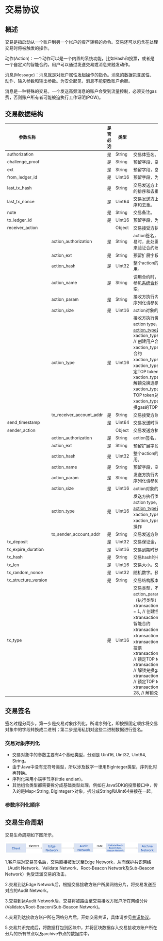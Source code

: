 # 交易协议

## 概述

交易是指启动从一个账户到另一个帐户的资产转移的命令。交易还可以包含在处理交易时将被触发的操作。

动作(Action)：一个动作可以是一个内置的系统功能，比如Hash和投票，或者是一个自定义的智能合约。用户可以通过发送交易或消息来触发动作。

消息(Message)：消息就是对账户属性发起操作的指令。消息的数据包含属性、动作、输入参数和输出参数。为安全起见，消息不能更改账户余额。

消息是一种特殊的交易。一个发送高频消息的账户会受到流量控制，必须支付gas费，否则账户所有者可能被迫执行工作证明(POW)。

## 交易数据结构

| 参数名称             |                          | 是否必选 | 类型   | 说明                                                         |
| -------------------- | ------------------------ | -------- | ------ | ------------------------------------------------------------ |
| authorization        |                          | 是       | String | 交易体签名。采用ECDSA数字签名算法。                          |
| challenge_proof      |                          | 是       | String | 预留字段，空字符串。                                         |
| ext                  |                          | 是       | String | 预留字段，空字符串。                                         |
| from_ledger_id       |                          | 是       | Uint16 | 预留字段，为"0"。                                            |
| last_tx_hash         |                          | 是       | String | 交易发送方上次交易的xx64hash，用于交易的排序和去重。"0x"开头的hash。 |
| last_tx_nonce        |                          | 是       | Uint64 | 交易发送方上次交易的nonce，用于交易的排序和去重。            |
| note                 |                          | 是       | String | 交易备注。                                                   |
| to_ledger_id         |                          | 是       | Uint16 | 预留字段，为"0"。                                            |
| receiver_action      |                          |          | Object | 交易接受方执行内容。                                         |
|                      | action_authorization     | 是       | String | action签名，json结构，当交易为部署合约交易时，此处需要输入合约的公钥信息，公钥用来验证合约账户与交易发送方账户是否匹配。 |
|                      | action_ext               | 是       | String | 预留扩展字段，空字符串。                                     |
|                      | action_hash              | 是       | Uint32 | 整个action的xxhash32。默认为"0"，暂未使用。                  |
|                      | action_name              | 是       | String | 调用合约时，合约的函数名。系统合约函数请参见[系统合约函数](/zh/SmartContract/SystemContractFunction.md)。非合约交易时，默认为空。 |
|                      | action_param             | 是       | String | 接收方执行内容。不同action type执行内容的序列化请参见[action param序列化](/zh/Interface/RPC-API/sendTransaction/action-param-serialization.md)。 |
|                      | action_size              | 是       | Uint16 | action对象的大小。                                           |
|                      | action_type              | 是       | Uint16 | 接收方执行类型，不同的交易类型对应不同的action type，具体请参见[tx_type与action_type说明](/zh/Interface/RPC-API/sendTransaction/tx-type-and-action-type.md)。<br/>xaction_type_create_contract_account    = 3,    // 创建用户合约账户  <br/>xaction_type_run_contract              = 5,    // 调用智能合约<br/>xaction_type_asset_in                = 6,    // 资产转入<br/>xaction_type_pledge_token_vote          = 21,   //锁定TOP token兑换选票<br/>    xaction_type_redeem_token_vote          = 22,   // 解锁兑换选票的TOP token<br/>    xaction_type_pledge_token               = 23,   //锁定TOP token兑换gas<br/>    xaction_type_redeem_token               = 24,   //解锁兑换gas的TOP token |
|                      | tx_receiver_account_addr | 是       | String | 交易接受方账户地址。                                         |
| send_timestamp       |                          | 是       | Uint64 | 交易发送时间戳GMT。                                          |
| sender_action        |                          |          | Object | 交易发送方执行内容。                                         |
|                      | action_authorization     | 是       | String | action签名，json结构。                                       |
|                      | action_ext               | 是       | String | 预留扩展字段，空字符串。                                     |
|                      | action_hash              | 是       | Uint32 | 整个action的xxhash32。默认为"0"，暂未使用。                  |
|                      | action_name              | 是       | String | 预留字段，空字符串。                                         |
|                      | action_param             | 是       | String | 发送方执行内容。不同action type执行内容的序列化请参见[action param序列化](/zh/Interface/RPC-API/sendTransaction/action-param-serialization.md)。 |
|                      | action_size              | 是       | Uint16 | action对象的大小。                                           |
|                      | action_type              | 是       | Uint16 | 发送方执行类型，不同的交易类型对应不同的action type，具体请参见[tx_type与action_type说明](/zh/Interface/RPC-API/sendTransaction/tx-type-and-action-type.md)。<br/>xaction_type_asset_out                  = 0,    // 资产转出。<br/>xaction_type_source_null =1,          // 源端不执行操作 |
|                      | tx_sender_account_addr   | 是       | String | 交易发送方账户地址。                                         |
| tx_deposit           |                          | 是       | Uint32 | 交易保证金，最低为0.1*10^6 uTOP。                            |
| tx_expire_duration   |                          | 是       | Uint16 | 交易到期时长，超过则被丢弃，默认100s。                       |
| tx_hash              |                          | 是       | String | 交易hash的十六进制。                                         |
| tx_len               |                          | 是       | Uint16 | 交易大小。交易消耗的gas与交易大小相关。                      |
| tx_random_nonce      |                          | 是       | Uint32 | 随机数字。预留字段，为"0"。                                  |
| tx_structure_version |                          | 是       | String | 交易结构版本号。默认为"0"，暂未使用。                        |
| tx_type              |                          | 是       | Uint16 | 交易类型，不同的交易类型，action中action_param（执行内容）及action type（执行类型）不同。<br/>xtransaction_type_create_contract_account      = 1,    // 创建合约账户 <br/>xtransaction_type_run_contract                           = 3,    // 调用智能合约<br/>xtransaction_type_transfer                                   = 4,    // 转账<br/>xtransaction_type_vote                                             = 20,   //投票<br/>xtransaction_type_abolish_vote                               = 21,   //取消投票<br/>xtransaction_type_pledge_token_gas                      = 22,   // 锁定TOP token兑换gas<br/>xtransaction_type_redeem_token_gas                    = 23,   // 解锁兑换gas锁定的TOP token<br/>xtransaction_type_pledge_token_vote                     = 27,   // 锁定TOP token兑换选票<br/>xtransaction_type_redeem_token_vote                    = 28,   // 解锁兑换选票锁定的TOP token |

## 交易签名

签名过程分两步，第一步是交易对象序列化，所谓序列化，即按照固定顺序将交易对象中的字段转换成二进制；第二步是用私钥对这些二进制数据进行签名。

### 交易对象序列化

- 交易对象中的参数主要有4个基础类型，分别是 Uint16, Uint32, Uint64, String。
- 由于Java中没有无符号类型，所以涉及数字一律用BigInteger类型，序列化时再转换。
- 序列化采用小端字节序(little endian)。
- 其他组合类型都需要拆分成基础类型处理，例如在JavaSDK的投票接口中，传入的是Map<String, BigInteger>对象，拆分成String和Uint64拼接在一起。

### 参数序列化顺序



## 交易生命周期

交易生命周期如下图所示。

![Snap63](TransactionProtocol.assets/Snap63.jpg)

1.客户端对交易签名后，交易直接被发送至Edge Network，从而保护共识网络（Audit Network、Validate Network、Root-Beacon Network及Sub-Beacon Network）免受泛滥交易的攻击。

2.交易到达Edge Network后，根据交易接收方账户所属网络分片，将交易发送至对应的Audit Network。

3.交易到达Audit Network后，交易将被路由至交易接收方账户所在网络分片(Validator/Root-Beacon/Sub-Beacon Network)。

4.交易到达接收方账户所在网络分片后，开始交易共识，具体请参见[共识协议](/zh/AboutTOPNetwork/Protocol/ConsensusProtocol.md)。

5.交易共识完成后，将数据打包到区块中，并将区块数据存入交易接收方账户所在分片的所有节点以及archive节点的数据库中。

